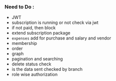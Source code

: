 ### Need to Do :

- JWT
- subscription is running or not check via jwt
- if not paid, then block
- extend subscription package
- `expenses` add for purchase and salary and vendor
- membership
- order
- graph
- pagination and searching
- delete status check
- is the data sent checked by branch
- role wise authorization
